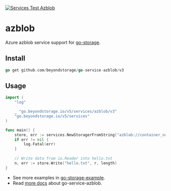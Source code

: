 [![Services Test Azblob](https://github.com/beyondstorage/go-storage/actions/workflows/services-test-azblob.yml/badge.svg)](https://github.com/beyondstorage/go-storage/actions/workflows/services-test-azblob.yml)

# azblob

Azure azblob service support for [go-storage](https://github.com/beyondstorage/go-storage).

## Install

```go
go get github.com/beyondstorage/go-service-azblob/v3
```

## Usage

```go
import (
	"log"

	_ "go.beyondstorage.io/v5/services/azblob/v3"
	"go.beyondstorage.io/v5/services"
)

func main() {
	store, err := services.NewStoragerFromString("azblob://container_name/path/to/workdir?credential=hmac:<account_name>:<account_key>&endpoint=https:<account_name>.<endpoint_suffix>")
	if err != nil {
		log.Fatal(err)
	}
	
	// Write data from io.Reader into hello.txt
	n, err := store.Write("hello.txt", r, length)
}
```

- See more examples in [go-storage-example](https://github.com/beyondstorage/go-storage-example).
- Read [more docs](https://beyondstorage.io/docs/go-storage/services/azblob) about go-service-azblob.
